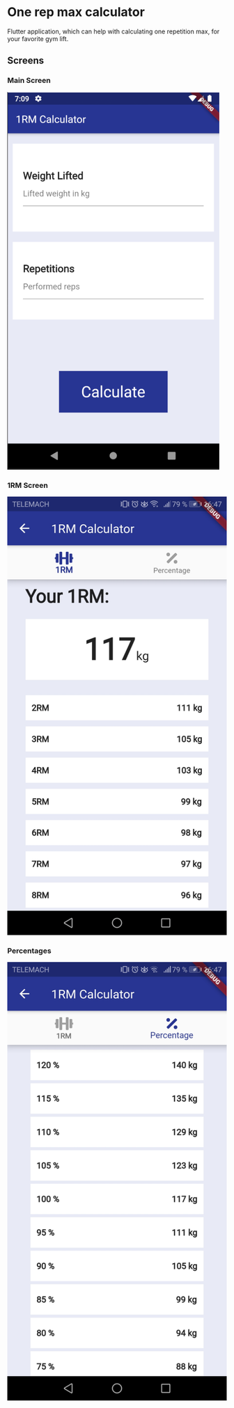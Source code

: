 # One rep max calculator

Flutter application, which can help with calculating one repetition max, for your favorite gym lift.

## Screens

### Main Screen

![Main Page](https://github.com/NejcPivec/1RM-Calculator/blob/master/images/main_page.png)

### 1RM Screen

![1rm Page](https://github.com/NejcPivec/1RM-Calculator/blob/master/images/1rmPage.jpg?raw=true)

### Percentages

![Percentages](https://github.com/NejcPivec/1RM-Calculator/blob/master/images/percentagePage.jpg?raw=true)
